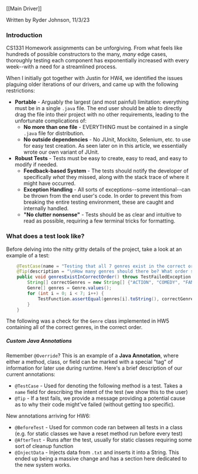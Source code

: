 [[Main Driver]]

Written by Ryder Johnson, 11/3/23

### Introduction
CS1331 Homework assignments can be unforgiving. From what feels like hundreds of possible constructors to the many, *many* edge cases, thoroughly testing each component has exponentially increased with every week--with a need for a streamlined process.

When I initially got together with Justin for HW4, we identified the issues plaguing older iterations of our drivers, and came up with the following restrictions:
- **Portable** - Arguably the largest (and most painful) limitation: everything must be in a single `.java` file. The end user should be able to directly drag the file into their project with no other requirements, leading to the unfortunate complications of:
	- **No more than one file** - EVERYTHING must be contained in a single `.java` file for distribution.
	- **No outside dependencies** - No JUnit, Mockito, Selenium, etc. to use for easy test creation. As seen later on in this article, we essentially wrote our own variant of JUnit.
- **Robust Tests** - Tests must be easy to create, easy to read, and easy to modify if needed.
	- **Feedback-based System** - The tests should notify the developer of specifically *what* they missed, along with the stack trace of where it might have occurred. 
	- **Exception Handling** - All sorts of exceptions--some intentional--can be thrown from the end user's code. In order to prevent this from breaking the entire testing environment, these are caught and internally handled. 
	- **"No clutter nonsense"** - Tests should be as clear and intuitive to read as possible, requiring a few terminal tricks for formatting. 

### What does a test look like?
Before delving into the nitty gritty details of the project, take a look at an example of a test:
```java
    @TestCase(name = "Testing that all 7 genres exist in the correct order...")
    @Tip(description = "\nHow many genres should there be? What order should they be in?")
    public void genresExistInCorrectOrder() throws TestFailedException {
        String[] correctGenres = new String[] {"ACTION", "COMEDY", "FANTASY", "HORROR", "MYSTERY", "ROMANCE", "SCI_FI"};
        Genre[] genres = Genre.values();
        for (int i = 0; i < 7; i++) {
            TestFunction.assertEqual(genres[i].toString(), correctGenres[i]);
        }
    }
```

The following was a check for the `Genre` class implemented in HW5 containing all of the correct genres, in the correct order.
##### Custom Java Annotations
Remember `@Override`? This is an example of a **Java Annotation**, where either a method, class, or field can be marked with a special "tag" of information for later use during runtime. Here's a brief description of our current annotations:

- `@TestCase` - Used for denoting the following method is a test. Takes a `name` field for describing the intent of the test (we show this to the user)
- `@Tip` - If a test fails, we provide a message providing a potential cause as to why their code might've failed (without getting too specific).

New annotations arriving for HW6:
- `@BeforeTest` - Used for common code ran between all tests in a class (e.g. for static classes we have a reset method run before every test)
- `@AfterTest` - Runs after the test, usually for static classes requiring some sort of cleanup function
- `@InjectData` - Injects data from `.txt` and inserts it into a String. This ended up being a massive change and has a section here dedicated to the new system works.